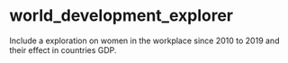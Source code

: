 # world_development_explorer

Include a exploration on women in the workplace since 2010 to 2019 and their effect in countries GDP.
